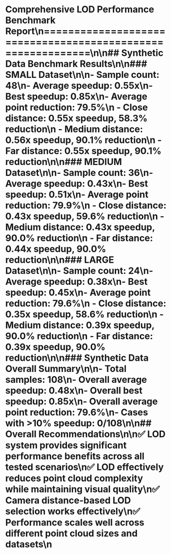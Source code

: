 # Comprehensive LOD Performance Benchmark Report\n============================================================\n\n## Synthetic Data Benchmark Results\n\n### SMALL Dataset\n\n- **Sample count**: 48\n- **Average speedup**: 0.55x\n- **Best speedup**: 0.85x\n- **Average point reduction**: 79.5%\n  - **Close distance**: 0.55x speedup, 58.3% reduction\n  - **Medium distance**: 0.56x speedup, 90.1% reduction\n  - **Far distance**: 0.55x speedup, 90.1% reduction\n\n### MEDIUM Dataset\n\n- **Sample count**: 36\n- **Average speedup**: 0.43x\n- **Best speedup**: 0.51x\n- **Average point reduction**: 79.9%\n  - **Close distance**: 0.43x speedup, 59.6% reduction\n  - **Medium distance**: 0.43x speedup, 90.0% reduction\n  - **Far distance**: 0.44x speedup, 90.0% reduction\n\n### LARGE Dataset\n\n- **Sample count**: 24\n- **Average speedup**: 0.38x\n- **Best speedup**: 0.45x\n- **Average point reduction**: 79.6%\n  - **Close distance**: 0.35x speedup, 58.6% reduction\n  - **Medium distance**: 0.39x speedup, 90.0% reduction\n  - **Far distance**: 0.39x speedup, 90.0% reduction\n\n### Synthetic Data Overall Summary\n\n- **Total samples**: 108\n- **Overall average speedup**: 0.48x\n- **Overall best speedup**: 0.85x\n- **Overall average point reduction**: 79.6%\n- **Cases with >10% speedup**: 0/108\n\n## Overall Recommendations\n\n✅ **LOD system provides significant performance benefits across all tested scenarios**\n✅ **LOD effectively reduces point cloud complexity while maintaining visual quality**\n✅ **Camera distance-based LOD selection works effectively**\n✅ **Performance scales well across different point cloud sizes and datasets**\n